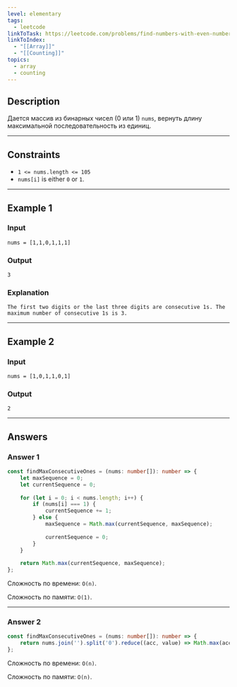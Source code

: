 ```yaml
---
level: elementary
tags:
  - leetcode
linkToTask: https://leetcode.com/problems/find-numbers-with-even-number-of-digits/
linkToIndex:
  - "[[Array]]"
  - "[[Counting]]"
topics:
  - array
  - counting
---
```

## Description

Дается массив из бинарных чисел (0 или 1) `nums`, вернуть длину максимальной последовательность из единиц.

---
## Constraints

- `1 <= nums.length <= 105`
- `nums[i]` is either `0` or `1`.

---
## Example 1

### Input

```
nums = [1,1,0,1,1,1]
```
### Output

```
3
```
### Explanation

```
The first two digits or the last three digits are consecutive 1s. The maximum number of consecutive 1s is 3.
```

---
## Example 2

### Input

```
nums = [1,0,1,1,0,1]
```
### Output

```
2
```

---
## Answers

### Answer 1

```typescript
const findMaxConsecutiveOnes = (nums: number[]): number => {
	let maxSequence = 0;
	let currentSequence = 0;
	
	for (let i = 0; i < nums.length; i++) {
		if (nums[i] === 1) {
			currentSequence += 1;
		} else {
			maxSequence = Math.max(currentSequence, maxSequence);
		
			currentSequence = 0;
		}
	}
	
	return Math.max(currentSequence, maxSequence);
};
```

Сложность по времени: `O(n)`.

Сложность по памяти: `O(1)`.

---
### Answer 2

```typescript
const findMaxConsecutiveOnes = (nums: number[]): number => {
	return nums.join('').split('0').reduce((acc, value) => Math.max(acc, value.length), 0);
};
```

Сложность по времени: `O(n)`.

Сложность по памяти: `O(n)`.